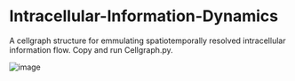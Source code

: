 # Intracellular-Information-Dynamics
A cellgraph structure for emmulating spatiotemporally resolved intracellular information flow. 
Copy and run Cellgraph.py.

![image](https://github.com/DipeshNiraula/Intracellular-Information-Dynamics/assets/53914349/4d41d899-a4f3-47a1-a32a-a80279796528)

